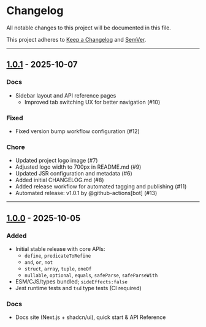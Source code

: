 # Changelog

All notable changes to this project will be documented in this file.

This project adheres to [Keep a Changelog](https://keepachangelog.com/) and [SemVer](https://semver.org/).

---

## [1.0.1] - 2025-10-07

### Docs

- Sidebar layout and API reference pages
  - Improved tab switching UX for better navigation (#10)

### Fixed

- Fixed version bump workflow configuration (#12)

### Chore

- Updated project logo image (#7)
- Adjusted logo width to 700px in README.md (#9)
- Updated JSR configuration and metadata (#6)
- Added initial CHANGELOG.md (#8)
- Added release workflow for automated tagging and publishing (#11)
- Automated release: v1.0.1 by @github-actions[bot] (#13)

[Unreleased]: https://github.com/nyaomaru/is-kit/compare/v1.0.1...HEAD
[1.0.1]: https://github.com/nyaomaru/is-kit/releases/tag/v1.0.1

---

## [1.0.0] - 2025-10-05

### Added

- Initial stable release with core APIs:
  - `define`, `predicateToRefine`
  - `and`, `or`, `not`
  - `struct`, `array`, `tuple`, `oneOf`
  - `nullable`, `optional`, `equals`, `safeParse`, `safeParseWith`
- ESM/CJS/types bundled; `sideEffects:false`
- Jest runtime tests and `tsd` type tests (CI required)

### Docs

- Docs site (Next.js + shadcn/ui), quick start & API Reference

[Unreleased]: https://github.com/nyaomaru/is-kit/compare/v1.0.0...HEAD
[1.0.0]: https://github.com/nyaomaru/is-kit/releases/tag/v1.0.0
